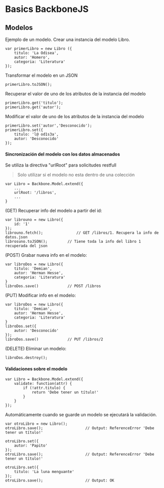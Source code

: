 # Basics **BackboneJS**

## Modelos

Ejemplo de un modelo. Crear una instancia del modelo Libro.
```
var primerLibro = new Libro ({
    titulo: 'La Odisea',
    autor: 'Homero',
    categoria: 'Literatura'
});
```

Transformar el modelo en un JSON
```
primerLibro.toJSON();
```

Recuperar el valor de uno de los atributos de la instancia del modelo
```
primerLibro.get('titulo');
primerLibro.get('autor');
```

Modificar el valor de uno de los atributos de la instancia del modelo
```
primerLibro.set('autor','Desconocido');
primerLibro.set({
    titulo: 'l@ od1s3a',
    autor: 'Desconocido'
});
```

#### Sincronización del modelo con los datos almacenados
Se utiliza la directiva "urlRoot" para solicitudes restfull
> Solo utilizar si el modelo no esta dentro de una colección

```
var Libro = Backbone.Model.extend({
    ...
    urlRoot: '/libros',
    ...
}
```

(GET) Recuperar info del modelo a partir del id:
```
var librouno = new Libro({
    id: '1'
});
librouno.fetch();               // GET /libros/1. Recupera la info de datos.json
librosuno.toJSON();         // Tiene toda la info del libro 1 recuperada del json
```

(POST) Grabar nueva info en el modelo:
```
var libroDos = new Libro({
    titulo: 'Demian',
    autor: 'Herman Hesse',
    categoria: 'Literatura'
}
libroDos.save()             // POST /libros
```

(PUT) Modificar info en el modelo:
```
var libroDos = new Libro({
    titulo: 'Demian',
    autor: 'Herman Hesse',
    categoria: 'Literatura'
}
libroDos.set({
    autor: 'Desconocido'
});
libroDos.save()             // PUT /libros/2
```

(DELETE) Eliminar un modelo:
```
libroDos.destroy();
```

#### Validaciones sobre el modelo

```
var Libro = Backbone.Model.extend({
    validate: function(attr) {
        if (!attr.titulo) {
            return 'Debe tener un título!'
        }
    }
});
```

Automáticamente cuando se guarde un modelo se ejecutará la validación.

```
var otroLibro = new Libro();
otroLibro.save();                   // Output: ReferenceError 'Debe tener un título!'

otroLibro.set({
    autor: 'Papito'
});
otroLibro.save();                   // Output: ReferenceError 'Debe tener un título!'

otroLibro.set({
    titulo: 'La luna menguante'
});
otroLibro.save();                   // Output: OK
```